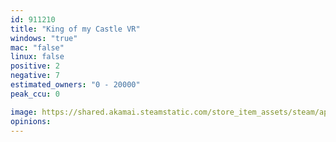 ```yaml
---
id: 911210
title: "King of my Castle VR"
windows: "true"
mac: "false"
linux: false
positive: 2
negative: 7
estimated_owners: "0 - 20000"
peak_ccu: 0

image: https://shared.akamai.steamstatic.com/store_item_assets/steam/apps/911210/header.jpg?t=1535321058
opinions:
---
```

